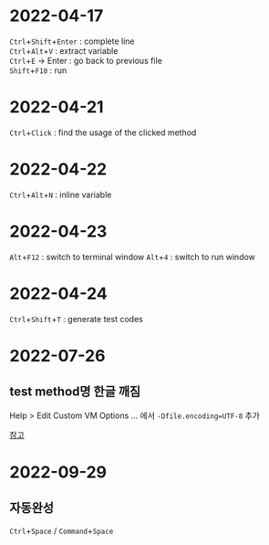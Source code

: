 # 2022-04-17
`Ctrl`+`Shift`+`Enter` : complete line  
`Ctrl`+`Alt`+`V` : extract variable  
`Ctrl`+`E` -> Enter : go back to previous file  
`Shift`+`F10` : run  

# 2022-04-21
`Ctrl`+`Click` : find the usage of the clicked method

# 2022-04-22
`Ctrl`+`Alt`+`N` : inline variable

# 2022-04-23
`Alt`+`F12` : switch to terminal window
`Alt`+`4` : switch to run window

# 2022-04-24
`Ctrl`+`Shift`+`T` : generate test codes

# 2022-07-26
## test method명 한글 깨짐
Help > Edit Custom VM Options ... 에서 `-Dfile.encoding=UTF-8` 추가

[참고](https://itchipmunk.tistory.com/421)

# 2022-09-29
## 자동완성
`Ctrl`+`Space` / `Command`+`Space`
